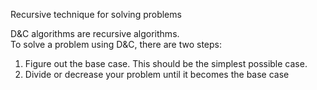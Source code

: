 Recursive technique for solving problems

D&C algorithms are recursive algorithms.  
To solve a problem using D&C, there are two steps:
1. Figure out the base case. This should be the simplest possible case.
2. Divide or decrease your problem until it becomes the base case